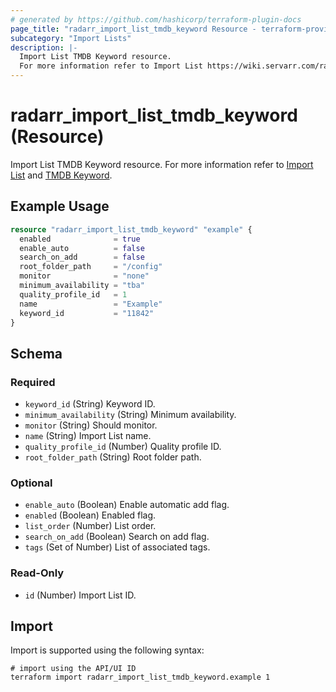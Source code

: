 ```yaml
---
# generated by https://github.com/hashicorp/terraform-plugin-docs
page_title: "radarr_import_list_tmdb_keyword Resource - terraform-provider-radarr"
subcategory: "Import Lists"
description: |-
  Import List TMDB Keyword resource.
  For more information refer to Import List https://wiki.servarr.com/radarr/settings#import-lists and TMDB Keyword https://wiki.servarr.com/radarr/supported#tmdbkeywordimport.
---
```


# radarr_import_list_tmdb_keyword (Resource)

<!-- subcategory:Import Lists -->
Import List TMDB Keyword resource.
For more information refer to [Import List](https://wiki.servarr.com/radarr/settings#import-lists) and [TMDB Keyword](https://wiki.servarr.com/radarr/supported#tmdbkeywordimport).

## Example Usage

```terraform
resource "radarr_import_list_tmdb_keyword" "example" {
  enabled              = true
  enable_auto          = false
  search_on_add        = false
  root_folder_path     = "/config"
  monitor              = "none"
  minimum_availability = "tba"
  quality_profile_id   = 1
  name                 = "Example"
  keyword_id           = "11842"
}
```

<!-- schema generated by tfplugindocs -->
## Schema

### Required

- `keyword_id` (String) Keyword ID.
- `minimum_availability` (String) Minimum availability.
- `monitor` (String) Should monitor.
- `name` (String) Import List name.
- `quality_profile_id` (Number) Quality profile ID.
- `root_folder_path` (String) Root folder path.

### Optional

- `enable_auto` (Boolean) Enable automatic add flag.
- `enabled` (Boolean) Enabled flag.
- `list_order` (Number) List order.
- `search_on_add` (Boolean) Search on add flag.
- `tags` (Set of Number) List of associated tags.

### Read-Only

- `id` (Number) Import List ID.

## Import

Import is supported using the following syntax:

```shell
# import using the API/UI ID
terraform import radarr_import_list_tmdb_keyword.example 1
```
